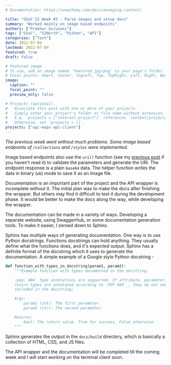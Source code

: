 ```yaml
---
# Documentation: https://wowchemy.com/docs/managing-content/

title: "GSoC'22 Week #3 - Parse images and setup docs"
summary: "Worked mainly on image based endpoints"
authors: ["Prakhar Gurunani"]
tags: ["GSoC", "52North", "Python", "API"]
categories: ["Tech"]
date: 2022-07-04
lastmod: 2022-07-04
featured: true
draft: false

# Featured image
# To use, add an image named `featured.jpg/png` to your page's folder.
# Focal points: Smart, Center, TopLeft, Top, TopRight, Left, Right, BottomLeft, Bottom, BottomRight.
image:
  caption: ""
  focal_point: ""
  preview_only: false

# Projects (optional).
#   Associate this post with one or more of your projects.
#   Simply enter your project's folder or file name without extension.
#   E.g. `projects = ["internal-project"]` references `content/project/deep-learning/index.md`.
#   Otherwise, set `projects = []`.
projects: ["ogc-maps-api-client"]
---
```


_The previous week went without much problems. Some image based endpoints of `/collections` and `/styles` were implemented._

Image based endpoints also use the `uri()` function (see my [previous post](/blog/gsoc-22-week-2-building-the-api-wrapper/) if you haven't read it) to validate the parameters and generate the URI. The endpoint response is a plain `base64` data. The helper function writes the data in binary (`wb`) mode to save it as an image file.

Documentation is an important part of the project and the API wrapper is incomplete without it. The initial plan was to make the docs after finishing the wrapper. But others may find it difficult to test it during the development phase. It would be better to make the docs along the way, while developing the wrapper.

The documentation can be made in a variety of ways. Developing a separate website, using SwaggerHub, or some documentation generation tools. To make it easier, I zeroed down to Sphinx.

Sphinx has multiple ways of generating documentation. One way is to use Python docstrings. Functions docstrings can hold anything. They usually define what the functions does, and it's expected output. Sphinx has a definite format of the docstring which it uses to generate the documentation. A simple example of a Google style Python docstring -

```python
def function_with_types_in_docstring(param1, param2):
    """Example function with types documented in the docstring.

    :pep:`484` type annotations are supported. If attribute, parameter, and
    return types are annotated according to `PEP 484`_, they do not need to be
    included in the docstring:

    Args:
        param1 (int): The first parameter.
        param2 (str): The second parameter.

    Returns:
        bool: The return value. True for success, False otherwise.
    """
```

Sphinx generates the output in the `docs/build` directory, which is basically a collection of HTML, CSS, and JS files.

The API wrapper and the documentation will be completed till the coming week and I will start working on the terminal client soon.
